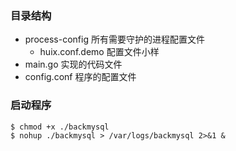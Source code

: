 ### 目录结构
- process-config 所有需要守护的进程配置文件
    - huix.conf.demo 配置文件小样
- main.go 实现的代码文件
- config.conf 程序的配置文件


### 启动程序
```
$ chmod +x ./backmysql
$ nohup ./backmysql > /var/logs/backmysql 2>&1 &
```